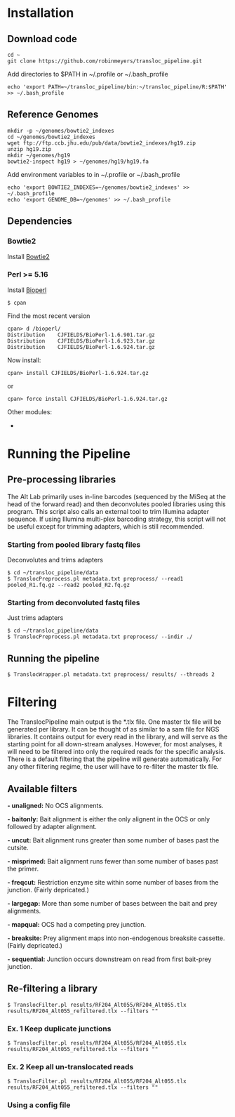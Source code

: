 # Installation

## Download code

```
cd ~
git clone https://github.com/robinmeyers/transloc_pipeline.git
```

Add directories to $PATH in ~/.profile or ~/.bash_profile

```
echo 'export PATH=~/transloc_pipeline/bin:~/transloc_pipeline/R:$PATH' >> ~/.bash_profile
```

## Reference Genomes

```
mkdir -p ~/genomes/bowtie2_indexes
cd ~/genomes/bowtie2_indexes
wget ftp://ftp.ccb.jhu.edu/pub/data/bowtie2_indexes/hg19.zip
unzip hg19.zip
mkdir ~/genomes/hg19
bowtie2-inspect hg19 > ~/genomes/hg19/hg19.fa 
```

Add environment variables to in ~/.profile or ~/.bash_profile

```
echo 'export BOWTIE2_INDEXES=~/genomes/bowtie2_indexes' >> ~/.bash_profile
echo 'export GENOME_DB=~/genomes' >> ~/.bash_profile
```



## Dependencies

### Bowtie2

Install [Bowtie2](http://bowtie-bio.sourceforge.net/bowtie2/index.shtml)

### Perl >= 5.16

Install [Bioperl](http://www.bioperl.org/wiki/Installing_BioPerl_on_Unix)

```
$ cpan
```
Find the most recent version

```
cpan> d /bioperl/
Distribution    CJFIELDS/BioPerl-1.6.901.tar.gz
Distribution    CJFIELDS/BioPerl-1.6.923.tar.gz
Distribution    CJFIELDS/BioPerl-1.6.924.tar.gz
```

Now install:

```
cpan> install CJFIELDS/BioPerl-1.6.924.tar.gz
```
or
```
cpan> force install CJFIELDS/BioPerl-1.6.924.tar.gz
```

Other modules:

- 


# Running the Pipeline


## Pre-processing libraries

The Alt Lab primarily uses in-line barcodes (sequenced by the MiSeq at the head of the forward read) and then deconvolutes pooled libraries using this program. This script also calls an external tool to trim Illumina adapter sequence. If using Illumina multi-plex barcoding strategy, this script will not be useful except for trimming adapters, which is still recommended.

### Starting from pooled library fastq files
Deconvolutes and trims adapters
```
$ cd ~/transloc_pipeline/data
$ TranslocPreprocess.pl metadata.txt preprocess/ --read1 pooled_R1.fq.gz --read2 pooled_R2.fq.gz
```

### Starting from deconvoluted fastq files
Just trims adapters
```
$ cd ~/transloc_pipeline/data
$ TranslocPreprocess.pl metadata.txt preprocess/ --indir ./
```

## Running the pipeline

```
$ TranslocWrapper.pl metadata.txt preprocess/ results/ --threads 2
```

# Filtering

The TranslocPipeline main output is the *.tlx file. One master tlx file will be generated per library. It can be thought of as similar to a sam file for NGS libraries. It contains output for every read in the library, and will serve as the starting point for all down-stream analyses. However, for most analyses, it will need to be filtered into only the required reads for the specific analysis. There is a default filtering that the pipeline will generate automatically. For any other filtering regime, the user will have to re-filter the master tlx file.

## Available filters

**- unaligned:** No OCS alignments.

**- baitonly:** Bait alignment is either the only alignent in the OCS or  only followed by adapter alignment.

**- uncut:** Bait alignment runs greater than some number of bases past the cutsite.

**- misprimed:** Bait alignment runs fewer than some number of bases past the primer.

**- freqcut:** Restriction enzyme site within some number of bases from the junction. (Fairly depricated.)

**- largegap:** More than some number of bases between the bait and prey alignments.

**- mapqual:** OCS had a competing prey junction.

**- breaksite:** Prey alignment maps into non-endogenous breaksite cassette. (Fairly depricated.)

**- sequential:** Junction occurs downstream on read from first bait-prey junction.


## Re-filtering a library

```
$ TranslocFilter.pl results/RF204_Alt055/RF204_Alt055.tlx results/RF204_Alt055_refiltered.tlx --filters ""
```

### Ex. 1 Keep duplicate junctions

```
$ TranslocFilter.pl results/RF204_Alt055/RF204_Alt055.tlx results/RF204_Alt055_refiltered.tlx --filters ""
```

### Ex. 2 Keep all un-translocated reads

```
$ TranslocFilter.pl results/RF204_Alt055/RF204_Alt055.tlx results/RF204_Alt055_refiltered.tlx --filters ""
```

### Using a config file

